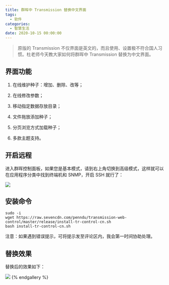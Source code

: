 ```yaml
---
title: 群晖中 Transmission 替换中文界面
tags:
  - 软件
categories:
  - 智慧生活
date: 2020-10-15 00:00:00
---
```


> 原版的 Transmission 不仅界面是英文的，而且使用、设置极不符合国人习惯。杜老师今天教大家如何将群晖中 Transmission 替换为中文界面。

<!-- more -->

## 界面功能

1. 在线维护种子：增加、删除、改等；

2. 在线修改参数；

3. 移动指定数据存放目录；

4. 文件拖放添加种子；

5. 分页浏览方式加载种子；

6. 多款主题支持。

## 开启远程

进入群晖控制面板，如果您是基本模式，请到右上角切换到高级模式，这样就可以在应用程序分类中找到终端机和 SNMP，开启 SSH 就行了：

![](https://cdn.dusays.com/2020/10/272-1.jpg)

## 安装命令

```
sudo -i
wget https://raw.sevencdn.com/penndu/transmission-web-control/master/release/install-tr-control-cn.sh
bash install-tr-control-cn.sh
```

注意：如果遇到错误提示，可将提示发至评论区内，我会第一时间协助处理。

## 替换效果

替换后的效果如下：

![](https://cdn.dusays.com/2020/10/272-2.jpg)
{% endgallery %}